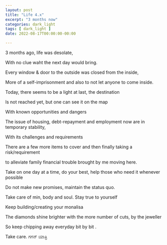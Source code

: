 ```yaml
---
layout: post
title: "Life 4.x"
excerpt: "3 months now"
categories: dark_light
tags: [ dark_light ]
date: 2022-08-17T00:00:00-00:00

---
```


3 months ago, life was desolate,

With no clue waht the next day would bring.

Every window & door to the outside was closed from the inside, 

More of a self-imprisonment and also to not let anyone to come inside.


Today, there seems to be a light at last, the destination

Is not reached yet, but one can see it on the map

With known opportunities and dangers

The issue of housing, debt-repayment and employment now are in temporary stability,

With its challenges and requirements

There are a few more items to cover and then finally taking a risk/requirement 

to alleviate family financial trouble brought by me moving here. 


Take on one day at a time, do your best, help those who need it whenever possible

Do not make new promises, maintain the status quo.

Take care of min, body and soul. Stay true to yourself

Keep building/creating your monalisa

The diamonds shine brighter with the more number of cuts, by the jeweller

So keep chipping away everyday bit by bit . 

Take care. ಗಗನ್ ಯಾತ್ರಿ